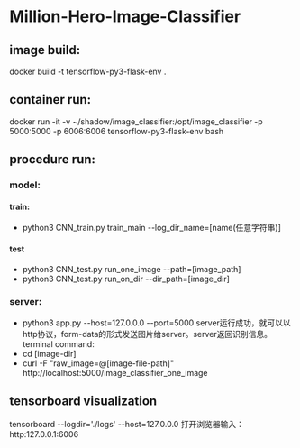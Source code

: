 # Million-Hero-Image-Classifier

## image build:
docker build -t tensorflow-py3-flask-env .

## container run:
docker run -it -v ~/shadow/image_classifier:/opt/image_classifier -p 5000:5000 -p 6006:6006 tensorflow-py3-flask-env bash

## procedure run:
### model:

#### train:
* python3 CNN_train.py train_main --log_dir_name=[name(任意字符串)]

#### test
* python3 CNN_test.py run_one_image --path=[image_path]
* python3 CNN_test.py run_on_dir --dir_path=[image_dir]

### server:
* python3 app.py --host=127.0.0.0 --port=5000
server运行成功，就可以以http协议，form-data的形式发送图片给server。server返回识别信息。
terminal command:
* cd [image-dir]
* curl -F "raw_image=@[image-file-path]" http://localhost:5000/image_classifier_one_image

## tensorboard visualization
tensorboard --logdir='./logs' --host=127.0.0.0
打开浏览器输入：http:127.0.0.1:6006